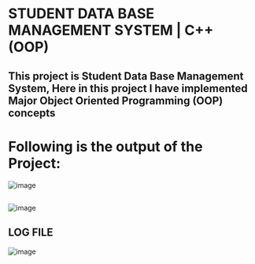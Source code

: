# STUDENT DATA BASE MANAGEMENT SYSTEM | C++ (OOP)
## This project is Student Data Base Management System, Here in this project I have implemented Major Object Oriented Programming (OOP) concepts


# Following is the output of the Project:


![image](https://user-images.githubusercontent.com/80707427/155722379-256d11a8-8bf1-498f-b21d-c5df513fa5e4.png)

## 
![image](https://user-images.githubusercontent.com/80707427/155722472-bb01c8d2-996c-4245-ba47-d904ae2dec88.png)

## LOG FILE

![image](https://user-images.githubusercontent.com/80707427/155722554-e38c1416-5d2c-4501-98c6-5344f0730ec2.png)

